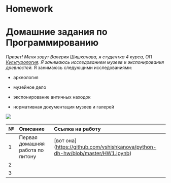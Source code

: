 # Homework
# Домашние задания по Программированию
*Привет! Меня зовут Валерия Шишканова, я студентка 4 курса, ОП [Культурология](https://www.hse.ru/ba/cultural/). Я занимаюсь исследованием музеев и экспонирования древностей.*
Я занимаюсь следующими исследованиями:
+ археология
- музейное дело
+ экспонирование античных находок
- нормативная документация музеев и галерей

![](http://www.ippo.ru/public/article/images/7ce834cface651193f5ff24a091552971395791f.png)

**№**|**Описание**|**Ссылка на работу**
---|:---|:---|
1|Первая домашняя работа по питону|[вот она] (https://github.com/vshishkanova/python-dh-hw/blob/master/HW1.ipynb)|
2|||
3|||



